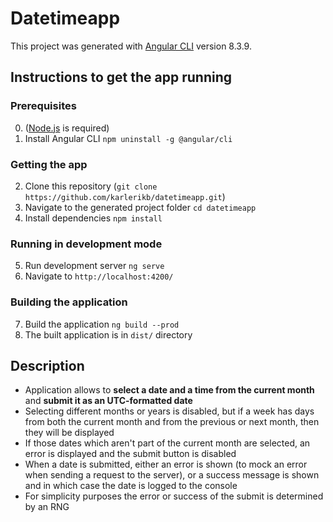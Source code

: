 # Datetimeapp

This project was generated with [Angular CLI](https://github.com/angular/angular-cli) version 8.3.9.

## Instructions to get the app running

### Prerequisites

0. ([Node.js](https://nodejs.org/en/) is required)
1. Install Angular CLI `npm uninstall -g @angular/cli`

### Getting the app

2. Clone this repository (`git clone https://github.com/karlerikb/datetimeapp.git`)
3. Navigate to the generated project folder `cd datetimeapp`
4. Install dependencies `npm install`

### Running in development mode

5. Run development server `ng serve`
6. Navigate to `http://localhost:4200/`

### Building the application

7. Build the application `ng build --prod`
8. The built application is in `dist/` directory


## Description

* Application allows to **select a date and a time from the current month** and **submit it as an UTC-formatted date**
* Selecting different months or years is disabled, but if a week has days from both the current month and from the previous or next month, then they will be displayed
* If those dates which aren't part of the current month are selected, an error is displayed and the submit button is disabled
* When a date is submitted, either an error is shown (to mock an error when sending a request to the server), or a success message is shown and in which case the date is logged to the console
* For simplicity purposes the error or success of the submit is determined by an RNG
